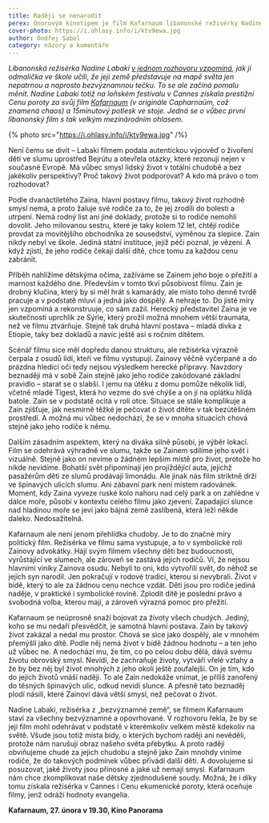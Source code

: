 ```yaml
---
title: Raději se nenarodit
perex: Únorovým kinotipem je film Kafarnaum libanonské režisérky Nadine Labaki o životě dětí ve slumu uprostřed Bejrútu. Má vůbec smysl lidský život v totální chudobě a bez jakékoliv perspektivy? Proč takový život podporovat? A kdo má právo o tom rozhodovat?
cover-photo: https://i.ohlasy.info/i/ktv9ewa.jpg
author: Ondřej Sabol
category: názory a komentáře
---
```


*Libanonská režisérka Nadine Labaki [v jednom rozhovoru vzpomíná](http://www.pbs.org/wnet/amanpour-and-company/video/nadine-labaki-on-her-new-film-capernaum/), jak ji odmalička ve škole učili, že její země představuje na mapě světa jen nepatrnou a naprosto bezvýznamnou tečku. To se ale začíná pomalu měnit. Nadine Labaki totiž na loňském festivalu v Cannes získala prestižní Cenu poroty za svůj film [Kafarnaum](https://www.csfd.cz/film/617446-kafarnaum/prehled/) (v originále Capharnaüm, což znamená chaos) a 15minutový potlesk ve stoje. Jedná se o vůbec první libanonský film s tak velkým mezinárodním ohlasem.*

{% photo src="https://i.ohlasy.info/i/ktv9ewa.jpg" /%}

Není čemu se divit – Labaki filmem podala autentickou výpověď o živoření dětí ve slumu uprostřed Bejrútu a otevřela otázky, které rezonují nejen v současné Evropě. Má vůbec smysl lidský život v totální chudobě a bez jakékoliv perspektivy? Proč takový život podporovat? A kdo má právo o tom rozhodovat?

Podle dvanáctiletého Zaina, hlavní postavy filmu, takový život rozhodně smysl nemá, a proto žaluje své rodiče za to, že jej zrodili do bolesti a utrpení. Nemá rodný list ani jiné doklady, protože si to rodiče nemohli dovolit. Jeho milovanou sestru, které je taky kolem 12 let, chtějí rodiče provdat za movitějšího obchodníka ze sousedství, výměnou za slepice. Zain nikdy nebyl ve škole. Jediná státní instituce, jejíž péči poznal, je vězení. A když zjistí, že jeho rodiče čekají další dítě, chce tomu za každou cenu zabránit.

Příběh nahlížíme dětskýma očima, zažíváme se Zainem jeho boje o přežití a marnost každého dne. Především v tomto tkví působivost filmu. Zain je drobný klučina, který by si měl hrát s kamarády, ale místo toho denně tvrdě pracuje a v podstatě mluví a jedná jako dospělý. A nehraje to. Do jisté míry jen vzpomíná a rekonstruuje, co sám zažil. Herecký představitel Zaina je ve skutečnosti uprchlík ze Sýrie, který prožil možná mnohem větší traumata, než ve filmu ztvárňuje. Stejně tak druhá hlavní postava – mladá dívka z Etiopie, taky bez dokladů a navíc ještě asi s ročním dítětem.

Scénář filmu sice měl dopředu danou strukturu, ale režisérka výrazně čerpala z osudů lidí, kteří ve filmu vystupují. Zainovy věčně vyčerpané a do prázdna hledící oči tedy nejsou výsledkem herecké přípravy. Navzdory beznaději má v sobě Zain stejně jako jeho rodiče zakódované základní pravidlo – starat se o slabší. I jemu na útěku z domu pomůže několik lidí, včetně mladé Tigest, která ho vezme do své chýše a on jí na oplátku hlídá batole. Zain se v podstatě ocitá v roli otce. Situace se stále komplikuje a Zain zjišťuje, jak nesmírně těžké je pečovat o život dítěte v tak bezútěšném prostředí. A možná mu vůbec nedochází, že se v mnoha situacích chová stejně jako jeho rodiče k němu.

Dalším zásadním aspektem, který na diváka silně působí, je výběr lokací. Film se odehrává výhradně ve slumu, takže se Zainem sdílíme jeho svět i vizuálně. Stejně jako on nevíme o žádném lepším místě pro život, protože ho nikde nevidíme. Bohatší svět připomínají jen projíždějící auta, jejichž pasažérům děti ze slumů prodávají limonádu. Ale jinak nás film striktně drží ve špinavých ulicích slumu. Ani zábavní park není místem radovánek. Moment, kdy Zaina vyveze ruské kolo nahoru nad celý park a on zahlédne v dálce moře, působí v kontextu celého filmu jako zjevení. Zapadající slunce nad hladinou moře se jeví jako bájná země zaslíbená, která leží někde daleko. Nedosažitelná.

Kafarnaum ale není jenom přehlídka chudoby. Je to do značné míry politický film. Režisérka ve filmu sama vystupuje, a to v symbolické roli Zainovy advokátky. Hájí svým filmem všechny děti bez budoucnosti, vyrůstající ve slumech, ale zároveň se zastává jejich rodičů. Ví, že nejsou hlavními viníky Zainova osudu. Nebyli to oni, kdo vytvořili svět, do něhož se jejich syn narodil. Jen pokračují v rodové tradici, kterou si nevybrali. Život v bídě, který to ale za žádnou cenu nechce vzdát. Děti jsou pro rodiče jediná naděje, v praktické i symbolické rovině. Zplodit dítě je poslední právo a svobodná volba, kterou mají, a zároveň výrazná pomoc pro přežití.

Kafarnaum se neúprosně snaží bojovat za životy všech chudých. Jediný, koho se mu nedaří přesvědčit, je samotná hlavní postava. Zain by takový život zakázal a nedal mu prostor. Chová se sice jako dospělý, ale v mnohém přemýšlí jako dítě. Podle něj nemá život v bídě žádnou hodnotu – a ten jeho už vůbec ne. A nedochází mu, že tím, co po celou dobu dělá, dává svému životu obrovský smysl. Nevidí, že zachraňuje životy, vytváří vřelé vztahy a že by bez něj byl život mnohých z jeho okolí ještě zoufalejší. On je tím, kdo do jejich životů vnáší naději. To ale Zain nedokáže vnímat, je příliš zanořený do těsných špinavých ulic, odkud nevidí slunce. A přesně tato beznaděj plodí násilí, které Zainovi dává větší smysl, než pečovat o život.

Nadine Labaki, režisérka z „bezvýznamné země“, se filmem Kafarnaum staví za všechny bezvýznamné a opovrhované. V rozhovoru řekla, že by se její film mohl odehrávat v podstatě v kterémkoliv velkém městě kdekoliv na světě.  Všude jsou totiž místa bídy, o kterých bychom raději ani nevěděli, protože nám narušují obraz našeho světa přebytku. A proto raději obviňujeme chudé za jejich chudobu a stejně jako Zain mnohdy viníme rodiče, že do takových podmínek vůbec přivádí další děti. A dovolujeme si posuzovat, jaké životy jsou přínosné a jaké už nemají smysl. Kafarnaum nám chce zkomplikovat naše dětsky zjednodušené soudy. Možná, že i díky tomu získala režisérka v Cannes i Cenu ekumenické poroty, která oceňuje filmy, jenž odráží hodnoty evangelia.

 **Kafarnaum, 27. února v 19.30, Kino Panorama**
